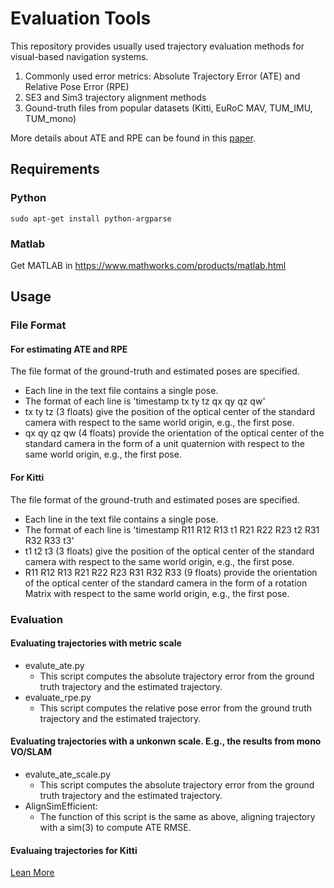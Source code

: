 # Evaluation Tools


This repository provides usually used trajectory evaluation methods for visual-based navigation systems.

1. Commonly used error metrics: Absolute Trajectory Error (ATE) and Relative Pose Error (RPE)
2. SE3 and Sim3 trajectory alignment methods 
3. Gound-truth files from popular datasets (Kitti, EuRoC MAV, TUM_IMU, TUM_mono)

More details about ATE and RPE can be found in this [paper](https://ieeexplore.ieee.org/abstract/document/6385773/).

## Requirements

### Python 

```shell
sudo apt-get install python-argparse
```

### Matlab

Get MATLAB in <https://www.mathworks.com/products/matlab.html>

## Usage

### File Format

#### For estimating ATE and RPE

The file format of the ground-truth and estimated poses are specified.

- Each line in the text file contains a single pose.
- The format of each line is 'timestamp tx ty tz qx qy qz qw'
- tx ty tz (3 floats) give the position of the optical center of the standard camera with respect to the same world origin, e.g., the first pose.
- qx qy qz qw (4 floats) provide the orientation of the optical center of the standard camera in the form of a unit quaternion with respect to the same world origin, e.g., the first pose.

#### For Kitti

The file format of the ground-truth and estimated poses are specified.

- Each line in the text file contains a single pose.
- The format of each line is 'timestamp R11 R12 R13 t1 R21 R22 R23 t2 R31 R32 R33 t3'
- t1 t2 t3 (3 floats) give the position of the optical center of the standard camera with respect to the same world origin, e.g., the first pose.
- R11 R12 R13 R21 R22 R23 R31 R32 R33 (9 floats) provide the orientation of the optical center of the standard camera in the form of a rotation Matrix with respect to the same world origin, e.g., the first pose.

### Evaluation

#### Evaluating trajectories with metric scale

- evalute_ate.py
    - This script computes the absolute trajectory error from the ground truth trajectory and the estimated trajectory. 
- evaluate_rpe.py
    - This script computes the relative pose error from the ground truth trajectory and the estimated trajectory. 

#### Evaluating trajectories with a unkonwn scale. E.g., the results from mono VO/SLAM

- evalute_ate_scale.py
    - This script computes the absolute trajectory error from the ground truth trajectory and the estimated trajectory. 
- AlignSimEfficient: 
    - The function of this script is the same as above, aligning trajectory with a sim(3) to compute ATE RMSE.

#### Evaluaing trajectories for Kitti

[Lean More](Kitti-devkit/readme.txt)



